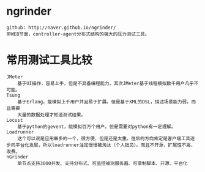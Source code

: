 # ngrinder
    github: http://naver.github.io/ngrinder/
    带WEB节面，controller-agent分布式结构的强大的压力测试工具。

# 常用测试工具比较
    JMeter
        基于UI操作，容易上手，但是不具备编程能力。其次JMeter基于线程模拟数千用户几乎不可能。
    Tsung
        基于Erlang，能模拟上千用户并且易于扩展。但是基于XML的DSL，描述场景能力弱，而且需要
        大量的数据处理才知道测试结果。
    Locust
        基于python的gevent，能模拟百万个用户。但是需要对python有一定理解。
    Loadrunner
        这个可以说是应用最多的一个，很方便，但是还是太重。往后的方向肯定是客户端工具逐步向平台化发展，所以loadrunner注定慢慢被淘汰（个人拙见）。而且不开源，扩展性不高，收费。
    nGrinder
        单节点支持3000并发、支持分布式、可监控被测服务器、可录制脚本、开源、平台化


